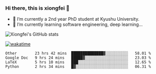 ### Hi there, this is xiongfei 👋


- 🔭 I’m currently a 2nd year PhD student at Kyushu University.
- 🌱 I’m currently learning software engineering, deep learning...

<!--
**Toma62299781/Toma62299781** is a ✨ _special_ ✨ repository because its `README.md` (this file) appears on your GitHub profile.
Here are some ideas to get you started:
-->

![Xiongfei's GitHub stats](https://github-readme-stats.vercel.app/api?username=Toma62299781)


[![wakatime](https://wakatime.com/badge/user/9e8d5516-d162-43e7-9563-87295d455a71.svg)](https://wakatime.com/@9e8d5516-d162-43e7-9563-87295d455a71)

<!--START_SECTION:waka-->
```text
Other        23 hrs 42 mins  ██████████████▓░░░░░░░░░░   58.01 % 
Google Doc   9 hrs 24 mins   █████▓░░░░░░░░░░░░░░░░░░░   23.03 % 
LaTeX        5 hrs 10 mins   ███░░░░░░░░░░░░░░░░░░░░░░   12.65 % 
Python       2 hrs 34 mins   █▓░░░░░░░░░░░░░░░░░░░░░░░   06.31 % 
```
<!--END_SECTION:waka-->

